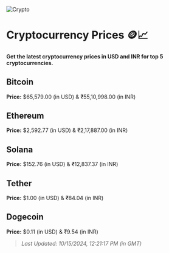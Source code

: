 
![Crypto](https://www.techguide.com.au/wp-content/uploads/2020/11/crypto3.jpeg)

# Cryptocurrency Prices 🪙📈

#### Get the latest cryptocurrency prices in USD and INR for top 5 cryptocurrencies.

## Bitcoin

**Price:** $65,579.00 (in USD) & ₹55,10,998.00 (in INR)

## Ethereum

**Price:** $2,592.77 (in USD) & ₹2,17,887.00 (in INR)

## Solana

**Price:** $152.76 (in USD) & ₹12,837.37 (in INR)

## Tether

**Price:** $1.00 (in USD) & ₹84.04 (in INR)

## Dogecoin

**Price:** $0.11 (in USD) & ₹9.54 (in INR)

> _Last Updated: 10/15/2024, 12:21:17 PM (in GMT)_
